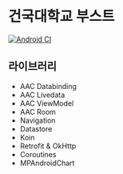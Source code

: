 # 건국대학교 부스트

[![Android CI](https://github.com/sys09270883/ku-boost-android/workflows/CI%20workflow/badge.svg)](https://github.com/sys09270883/ku-boost-android/)

## 라이브러리
- AAC Databinding
- AAC Livedata
- AAC ViewModel
- AAC Room
- Navigation
- Datastore
- Koin
- Retrofit & OkHttp
- Coroutines
- MPAndroidChart

